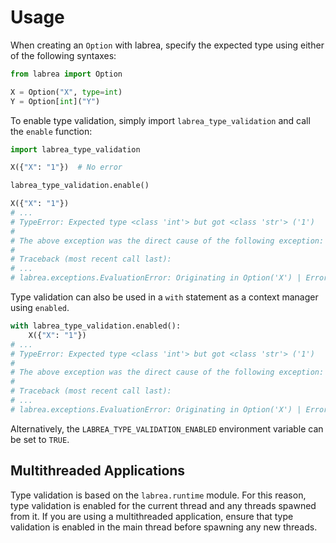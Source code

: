 # Usage

When creating an `Option` with labrea, specify the expected type using either of the following syntaxes:

```python
from labrea import Option

X = Option("X", type=int)
Y = Option[int]("Y")
```

To enable type validation, simply import `labrea_type_validation` and call the `enable` function:

```python
import labrea_type_validation

X({"X": "1"})  # No error

labrea_type_validation.enable()

X({"X": "1"})
# ...
# TypeError: Expected type <class 'int'> but got <class 'str'> ('1')
#
# The above exception was the direct cause of the following exception:
#
# Traceback (most recent call last):
# ...
# labrea.exceptions.EvaluationError: Originating in Option('X') | Error during evaluation
```

Type validation can also be used in a `with` statement as a context manager using `enabled`.

```python
with labrea_type_validation.enabled():
    X({"X": "1"})
# ...
# TypeError: Expected type <class 'int'> but got <class 'str'> ('1')
#
# The above exception was the direct cause of the following exception:
#
# Traceback (most recent call last):
# ...
# labrea.exceptions.EvaluationError: Originating in Option('X') | Error during evaluation
```

Alternatively, the `LABREA_TYPE_VALIDATION_ENABLED` environment variable can be set to `TRUE`.

## Multithreaded Applications

Type validation is based on the `labrea.runtime` module. For this reason, type validation is
enabled for the current thread and any threads spawned from it. If you are using a multithreaded
application, ensure that type validation is enabled in the main thread before spawning any new
threads.
